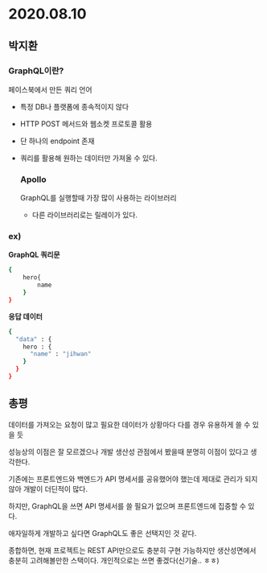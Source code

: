 # 2020.08.10

## 박지환



### GraphQL이란?

페이스북에서 만든 쿼리 언어

* 특정 DB나 플랫폼에 종속적이지 않다

* HTTP POST 메서드와 웹소켓 프로토콜 활용

* 단 하나의 endpoint 존재

* 쿼리를 활용해 원하는 데이터만 가져올 수 있다.

  ### Apollo

  GraphQL를 실행할때 가장 많이 사용하는 라이브러리

  * 다른 라이브러리로는 릴레이가 있다.

### ex)

**GraphQL 쿼리문**

```bash
{
	hero{
		name
	}
}
```

**응답 데이터**

```bash
{
  "data" : {
    hero : {
      "name" : "jihwan"
    }
  }
}
```

## 총평

데이터를 가져오는 요청이 많고 필요한 데이터가 상황마다 다를 경우 유용하게 쓸 수 있을 듯

성능상의 이점은 잘 모르겠으나 개발 생산성 관점에서 봤을때 분명히 이점이 있다고 생각한다.

기존에는 프론트엔드와 백엔드가 API 명세서를 공유했어야 했는데 제대로 관리가 되지 않아 개발이 더딘적이 많다. 

하지만, GraphQL을 쓰면 API 명세서를 쓸 필요가 없으며 프론트엔드에 집중할 수 있다.

애자일하게 개발하고 싶다면 GraphQL도 좋은 선택지인 것 같다.

종합하면, 현재 프로젝트는 REST API만으로도 충분히 구현 가능하지만 생산성면에서 충분히 고려해볼만한 스택이다. 개인적으로는 쓰면 좋겠다(신기술.. ㅎㅎ)